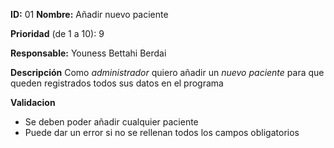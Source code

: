 **ID:** 01 **Nombre:** Añadir nuevo paciente

**Prioridad** (de 1 a 10): 9 

**Responsable:** Youness Bettahi Berdai

**Descripción**
Como *administrador* quiero añadir un *nuevo paciente* para que queden registrados todos sus datos en el programa

**Validacion**
- Se deben poder añadir cualquier paciente
- Puede dar un error si no se rellenan todos los campos obligatorios
